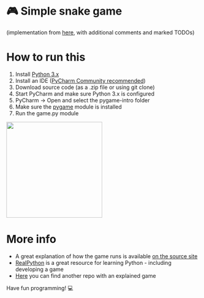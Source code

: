 # 🎮 Simple snake game
(implementation from [here](https://docs.replit.com/tutorials/19-build-snake-with-pygame), with additional comments and marked TODOs)

# How to run this
1. Install [Python 3.x](https://www.python.org/downloads/)
2. Install an IDE ([PyCharm Community recommended](https://www.jetbrains.com/pycharm))
3. Download source code (as a .zip file or using git clone)
4. Start PyCharm and make sure Python 3.x is configured
5. PyCharm -> Open and select the pygame-intro folder
6. Make sure the [pygame](https://www.pygame.org/) module is installed 
7. Run the game.py module

<img src="https://user-images.githubusercontent.com/25611695/139921158-41881b95-fc97-4791-9b6b-5afca9afe203.png" width="250">

# More info
- A great explanation of how the game runs is available [on the source site](https://docs.replit.com/tutorials/19-build-snake-with-pygame)
- [RealPython](https://realpython.com/) is a great resource for learning Python - including developing a game
- [Here](https://github.com/arthur486/pygame-intro) you can find another repo with an explained game

Have fun programming! 💻
